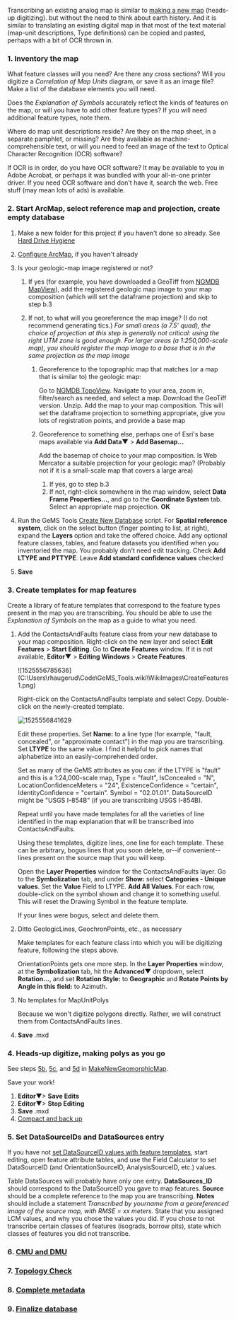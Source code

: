Transcribing an existing analog map is similar to [making a new map](https://github.com/usgs/GeMS_Tools/wiki/MakeNewGeomorphicMap) (heads-up digitizing). but without the need to think about earth history. And it is similar to translating an existing digital map in that most of the text material (map-unit descriptions, Type definitions) can be copied and pasted, perhaps with a bit of OCR thrown in. 

### 1. Inventory the map

What feature classes will you need? Are there any cross sections? Will you digitize a *Correlation of Map Units* diagram, or save it as an image file?  Make a list of the database elements you will need. 

Does the *Explanation of Symbols* accurately reflect the kinds of features on the map, or will you have to add other feature types? If you will need additional feature types, note them. 

Where do map unit descriptions reside? Are they on the map sheet, in a separate pamphlet, or missing? Are they available as machine-comprehensible text, or will you need to feed an image of the text to Optical Character Recognition (OCR) software?  

If OCR is in order, do you have OCR software?  It may be available to you in Adobe Acrobat, or perhaps it was bundled with your all-in-one printer driver.  If you need OCR software and don't have it, search the web. Free stuff (may mean lots of ads) is available. 

### 2. Start ArcMap, select reference map and projection, create empty database

1. Make a new folder for this project if you haven't done so already. See [Hard Drive Hygiene](https://github.com/usgs/GeMS_Tools/wiki/HardDriveHygiene)

2. [Configure ArcMap](https://github.com/usgs/GeMS_Tools/wiki/ConfigureArcMap), if you haven't already

3. Is your geologic-map image registered or not?

   1. If yes (for example, you have downloaded a GeoTiff from [NGMDB MapView](https://ngmdb.usgs.gov/mapview/)), add the registered geologic map image to your map composition (which will set the dataframe projection) and skip to step b.3

   2. If not, to what will you georeference the map image? (I do not recommend generating tics.) *For small areas (a 7.5' quad), the choice of projection at this step is generally not critical: using the right UTM zone is good enough. For larger areas (a 1:250,000-scale map), you should register the map image to a base that is in the same projection as the map image* 

      1. Georeference to the topographic map that matches (or a map that is similar to) the geologic map:

         Go to [NGMDB TopoView](https://ngmdb.usgs.gov/topoview/viewer/#4/40.01/-99.93). Navigate to your area, zoom in, filter/search as needed, and select a map. Download the GeoTiff version. Unzip. Add the map to your map composition. This will set the dataframe projection to something appropriate, give you lots of registration points, and provide a base map

      2. Georeference to something else, perhaps one of Esri's base maps available via **Add Data▼** > **Add Basemap...**

         Add the basemap of choice to your map composition. Is Web Mercator a suitable projection for your geologic map? (Probably not if it is a small-scale map that covers a large area)

         1. If yes, go to step b.3
         2. If not, right-click somewhere in the map window, select **Data Frame Properties...**, and go to the **Coordinate System** tab. Select an appropriate map projection. **OK**

4. Run the GeMS Tools [Create New Database](https://github.com/usgs/GeMS_Tools/wiki/GeMS_ToolsDocumentation#CreateNewDatabase) script.  For **Spatial reference system**, click on the select button (finger pointing to list, at right), expand the **Layers** option and take the offered choice. Add any optional feature classes, tables, and feature datasets you identified when you inventoried the map.  You probably don't need edit tracking. Check **Add LTYPE and PTTYPE**. Leave **Add standard confidence values** checked

5. **Save**

### 3. Create templates for map features 

Create a library of feature templates that correspond to the feature types present in the map you are transcribing. You should be able to use the *Explanation of Symbols* on the map as a guide to what you need. 

1. Add the ContactsAndFaults feature class from your new database to your map composition. Right-click on the new layer and select **Edit Features** > **Start Editing**. Go to **Create Features** window. If it is not available, **Editor▼** > **Editing Windows** > **Create Features**.

   ![1525556785636]  (C:\Users\rhaugerud\Code\GeMS_Tools.wiki\WikiImages\CreateFeatures1.png)

   Right-click on the ContactsAndFaults template and select Copy. Double-click on the newly-created template. 

   ![1525556841629](C:\Users\rhaugerud\Code\GeMS_Tools.wiki\WikiImages\TemplatePropertiesCopy.png)

   Edit these properties. Set **Name:** to a line type (for example, "fault, concealed", or "approximate contact") in the map you are transcribing. Set **LTYPE** to the same value. I find it helpful to pick names that alphabetize into an easily-comprehended order. 

   Set as many of the GeMS attributes as you can: if the LTYPE is "fault" and this is a 1:24,000-scale map, Type = "fault", IsConcealed = "N", LocationConfidenceMeters = "24", ExistenceConfidence = "certain", IdentityConfidence = "certain".  Symbol = "02.01.01". DataSourceID might be "USGS I-854B" (if you are transcribing USGS I-854B). 

   Repeat until you have made templates for all the varieties of line identified in the map explanation that will be transcribed into ContactsAndFaults.

   Using these templates, digitize lines, one line for each template. These can be arbitrary, bogus lines that you soon delete, or--if convenient--lines present on the source map that you will keep.

   Open the **Layer Properties** window for the ContactsAndFaults layer. Go to the **Symbolization** tab, and under **Show:** select **Categories - Unique values**. Set the **Value** Field to LTYPE. **Add All Values**.  For each row, double-click on the symbol shown and change it to something useful. This will reset the Drawing Symbol in the feature template. 

   If your lines were bogus, select and delete them. 

2. Ditto GeologicLines, GeochronPoints, etc., as necessary

   Make templates for each feature class into which you will be digitizing feature, following the steps above.

   OrientationPoints gets one more step.  In the **Layer Properties** window, at the **Symbolization** tab, hit the **Advanced▼** dropdown, select **Rotation...**, and set **Rotation Style:** to **Geographic** and **Rotate Points by Angle in this field:** to Azimuth. 

3. No templates for MapUnitPolys

   Because we won't digitize polygons directly. Rather, we will construct them from ContactsAndFaults lines. 

4. **Save** .mxd

### 4. Heads-up digitize, making polys as you go

See steps [5b](https://github.com/usgs/GeMS_Tools/wiki/MakeNewGeomorphicMap#b.-digitize-contacts), [5c](https://github.com/usgs/GeMS_Tools/wiki/MakeNewGeomorphicMap#c.-check-topology), and [5d](https://github.com/usgs/GeMS_Tools/wiki/MakeNewGeomorphicMap#d.-make-and-color-polygons) in [MakeNewGeomorphicMap](https://github.com/usgs/GeMS_Tools/wiki/MakeNewGeomorphicMap). 

Save your work! 

1. **Editor**▼> **Save Edits**
2. **Editor**▼> **Stop Editing**
3. **Save** .mxd 
4. [Compact and back up](https://github.com/usgs/GeMS_Tools/wiki/GeMS_ToolsDocumentation#compact-and-back-up)

### 5. Set DataSourceIDs and DataSources entry

If you have not [set DataSourceID values with feature templates](#c.-create-templates-for-map-features), start editing, open feature attribute tables, and use the Field Calculator to set DataSourceID (and OrientationSourceID, AnalysisSourceID, etc.) values.   

Table DataSources will probably have only one entry. **DataSources_ID** should correspond to the DataSourceID you gave to map features. **Source** should be a complete reference to the map you are transcribing.  **Notes** should include a statement *Transcribed by yourname from a georeferenced image of the source map, with RMSE = xx meters.*  State that you assigned LCM values, and why you chose the values you did.  If you chose to not transcribe certain classes of features (isograds, borrow pits), state which classes of features you did not transcribe. 

### 6. [CMU and DMU](https://github.com/usgs/GeMS_Tools/wiki/CMUandDMU)

### 7. [Topology Check](https://github.com/usgs/GeMS_Tools/wiki/TopologyCheck)

### 8. [Complete metadata](https://github.com/usgs/GeMS_Tools/wiki/CompleteMetadata)

### 9. [Finalize database](https://github.com/usgs/GeMS_Tools/wiki/FinalizeDatabase)